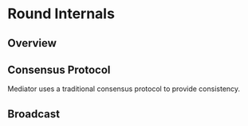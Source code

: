 # Round Internals

## Overview

## Consensus Protocol

Mediator uses a traditional consensus protocol to provide consistency.

## Broadcast
